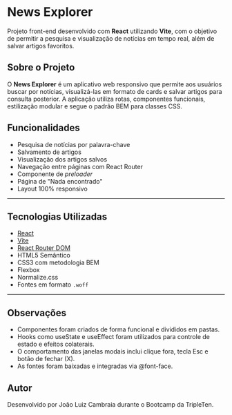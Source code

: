 # News Explorer

Projeto front-end desenvolvido com **React** utilizando **Vite**, com o objetivo de permitir a pesquisa e visualização de notícias em tempo real, além de salvar artigos favoritos.

## Sobre o Projeto

O **News Explorer** é um aplicativo web responsivo que permite aos usuários buscar por notícias, visualizá-las em formato de cards e salvar artigos para consulta posterior. A aplicação utiliza rotas, componentes funcionais, estilização modular e segue o padrão BEM para classes CSS.

## Funcionalidades

- Pesquisa de notícias por palavra-chave
- Salvamento de artigos
- Visualização dos artigos salvos
- Navegação entre páginas com React Router
- Componente de _preloader_
- Página de "Nada encontrado"
- Layout 100% responsivo

---

## Tecnologias Utilizadas

- [React](https://reactjs.org/)
- [Vite](https://vitejs.dev/)
- [React Router DOM](https://reactrouter.com/)
- HTML5 Semântico
- CSS3 com metodologia BEM
- Flexbox
- Normalize.css
- Fontes em formato `.woff`

---

## Observações

- Componentes foram criados de forma funcional e divididos em pastas.
- Hooks como useState e useEffect foram utilizados para controle de estado e efeitos colaterais.
- O comportamento das janelas modais inclui clique fora, tecla Esc e botão de fechar (X).
- As fontes foram baixadas e integradas via @font-face.

## Autor

Desenvolvido por João Luiz Cambraia durante o Bootcamp da TripleTen.
